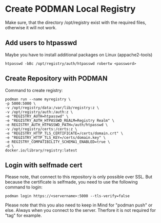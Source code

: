 # Create PODMAN Local Registry

Make sure, that the directory /opt/registry exist with the required files, otherwise it will not work.

## Add users to htpasswd
Maybe you have to install additional packages on Linux (appache2-tools)

    htpasswd -bBc /opt/registry/auth/htpasswd robertw <password>


## Create Repository with PODMAN
Command to create registry:

    podman run --name myregistry \
    -p 5000:5000 \
    -v /opt/registry/data:/var/lib/registry:z \
    -v /opt/registry/auth:/auth:z \
    -e "REGISTRY_AUTH=htpasswd" \
    -e "REGISTRY_AUTH_HTPASSWD_REALM=Registry Realm" \
    -e REGISTRY_AUTH_HTPASSWD_PATH=/auth/htpasswd \
    -v /opt/registry/certs:/certs:z \
    -e "REGISTRY_HTTP_TLS_CERTIFICATE=/certs/domain.crt" \
    -e "REGISTRY_HTTP_TLS_KEY=/certs/domain.key" \
    -e REGISTRY_COMPATIBILITY_SCHEMA1_ENABLED=true \
    -d \
    docker.io/library/registry:latest


## Login with selfmade cert
Please note, that connect to this repository is only possible over SSL. But because the certificate is selfmade, you need to use the following command to login:

    podman login https://<servername>:5000 --tls-verify=false

Please note that this you also need to keep in Mind for "podman push" or else. Always when you connect to the server. Therfore it is not required for "tag" for example.
